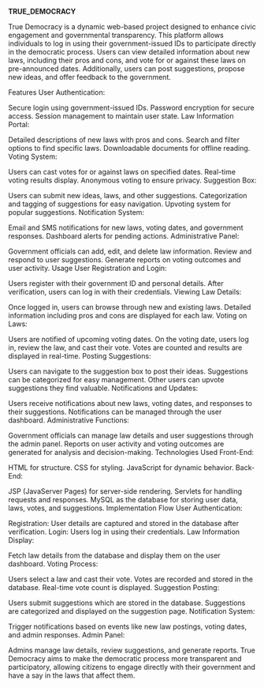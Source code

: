  **TRUE_DEMOCRACY**


True Democracy is a dynamic web-based project designed to enhance civic engagement and governmental transparency. This platform allows individuals to log in using their government-issued IDs to participate directly in the democratic process. Users can view detailed information about new laws, including their pros and cons, and vote for or against these laws on pre-announced dates. Additionally, users can post suggestions, propose new ideas, and offer feedback to the government.

Features
User Authentication:

Secure login using government-issued IDs.
Password encryption for secure access.
Session management to maintain user state.
Law Information Portal:

Detailed descriptions of new laws with pros and cons.
Search and filter options to find specific laws.
Downloadable documents for offline reading.
Voting System:

Users can cast votes for or against laws on specified dates.
Real-time voting results display.
Anonymous voting to ensure privacy.
Suggestion Box:

Users can submit new ideas, laws, and other suggestions.
Categorization and tagging of suggestions for easy navigation.
Upvoting system for popular suggestions.
Notification System:

Email and SMS notifications for new laws, voting dates, and government responses.
Dashboard alerts for pending actions.
Administrative Panel:

Government officials can add, edit, and delete law information.
Review and respond to user suggestions.
Generate reports on voting outcomes and user activity.
Usage
User Registration and Login:

Users register with their government ID and personal details.
After verification, users can log in with their credentials.
Viewing Law Details:

Once logged in, users can browse through new and existing laws.
Detailed information including pros and cons are displayed for each law.
Voting on Laws:

Users are notified of upcoming voting dates.
On the voting date, users log in, review the law, and cast their vote.
Votes are counted and results are displayed in real-time.
Posting Suggestions:

Users can navigate to the suggestion box to post their ideas.
Suggestions can be categorized for easy management.
Other users can upvote suggestions they find valuable.
Notifications and Updates:

Users receive notifications about new laws, voting dates, and responses to their suggestions.
Notifications can be managed through the user dashboard.
Administrative Functions:

Government officials can manage law details and user suggestions through the admin panel.
Reports on user activity and voting outcomes are generated for analysis and decision-making.
Technologies Used
Front-End:

HTML for structure.
CSS for styling.
JavaScript for dynamic behavior.
Back-End:

JSP (JavaServer Pages) for server-side rendering.
Servlets for handling requests and responses.
MySQL as the database for storing user data, laws, votes, and suggestions.
Implementation Flow
User Authentication:

Registration: User details are captured and stored in the database after verification.
Login: Users log in using their credentials.
Law Information Display:

Fetch law details from the database and display them on the user dashboard.
Voting Process:

Users select a law and cast their vote.
Votes are recorded and stored in the database.
Real-time vote count is displayed.
Suggestion Posting:

Users submit suggestions which are stored in the database.
Suggestions are categorized and displayed on the suggestion page.
Notification System:

Trigger notifications based on events like new law postings, voting dates, and admin responses.
Admin Panel:

Admins manage law details, review suggestions, and generate reports.
True Democracy aims to make the democratic process more transparent and participatory, allowing citizens to engage directly with their government and have a say in the laws that affect them.

